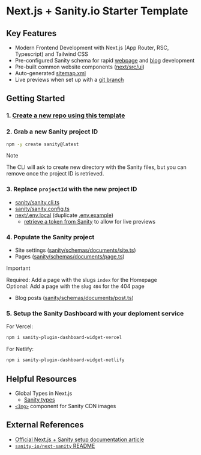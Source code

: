 # Next.js + Sanity.io Starter Template

## Key Features

- Modern Frontend Development with Next.js (App Router, RSC, Typescript) and Tailwind CSS
- Pre-configured Sanity schema for rapid [webpage](sanity/schemas/documents/page.ts) and [blog](sanity/schemas/documents/blog.post.ts) development
- Pre-built common website components ([next/src/ui](next/src/ui))
- Auto-generated [sitemap.xml](next/src/app/sitemap.ts)
- Live previews when set up with a [git branch](sanity/src/defaultDocumentNode.ts#L21)

## Getting Started

### 1. [Create a new repo using this template](https://github.com/new?template_name=next-sanity-template&template_owner=nuotsu)

### 2. Grab a new Sanity project ID

```sh
npm -y create sanity@latest
```

> [!NOTE]
> The CLI will ask to create new directory with the Sanity files, but you can remove once the project ID is retrieved.

### 3. Replace `projectId` with the new project ID

- [sanity/sanity.cli.ts](sanity/sanity.cli.ts#L5)
- [sanity/sanity.config.ts](sanity/sanity.config.ts#L19)
- [next/.env.local](next/.env.local) (duplicate [.env.example](next/.env.example))
  - [retrieve a token from Sanity](https://sanity.io/manage) to allow for live previews

### 4. Populate the Sanity project

- Site settings ([sanity/schemas/documents/site.ts](sanity/schemas/documents/site.ts))
- Pages ([sanity/schemas/documents/page.ts](sanity/schemas/documents/page.ts))

> [!IMPORTANT]
> Required: Add a page with the slugs `index` for the Homepage<br>
> Optional: Add a page with the slug `404` for the 404 page

- Blog posts ([sanity/schemas/documents/post.ts](sanity/schemas/documents/post.ts))

### 5. Setup the Sanity Dashboard with your deploment service

For Vercel:

```sh
npm i sanity-plugin-dashboard-widget-vercel
```

For Netlify:

```sh
npm i sanity-plugin-dashboard-widget-netlify
```

## Helpful Resources

- Global Types in Next.js
  - [Sanity types](next/src/types/Sanity.d.ts#L4)
- [`<Img>`](next/src/ui/Img.tsx) component for Sanity CDN images

## External References

- [Official Next.js + Sanity setup documentation article](https://www.sanity.io/plugins/next-sanity)
- [`sanity-io/next-sanity` README](https://github.com/sanity-io/next-sanity#readme)
